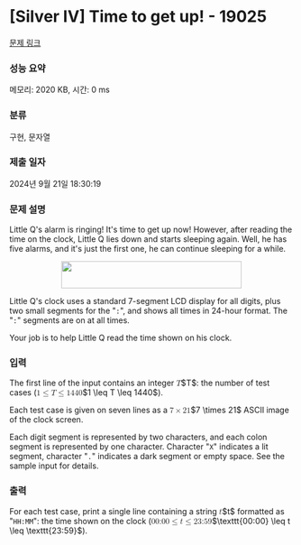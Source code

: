 # [Silver IV] Time to get up! - 19025 

[문제 링크](https://www.acmicpc.net/problem/19025) 

### 성능 요약

메모리: 2020 KB, 시간: 0 ms

### 분류

구현, 문자열

### 제출 일자

2024년 9월 21일 18:30:19

### 문제 설명

<p>Little Q's alarm is ringing! It's time to get up now! However, after reading the time on the clock, Little Q lies down and starts sleeping again. Well, he has five alarms, and it's just the first one, he can continue sleeping for a while.</p>

<p style="text-align: center;"><img alt="" src="https://upload.acmicpc.net/d9b66f26-5dc6-44dc-8fc0-f50d34972c0c/-/preview/" style="width: 320px; height: 48px;"></p>

<p>Little Q's clock uses a standard 7-segment LCD display for all digits, plus two small segments for the "<code>:</code>", and shows all times in 24-hour format. The "<code>:</code>" segments are on at all times.</p>

<p>Your job is to help Little Q read the time shown on his clock.</p>

### 입력 

 <p>The first line of the input contains an integer <mjx-container class="MathJax" jax="CHTML" style="font-size: 101.8%; position: relative;"><mjx-math class="MJX-TEX" aria-hidden="true"><mjx-mi class="mjx-i"><mjx-c class="mjx-c1D447 TEX-I"></mjx-c></mjx-mi></mjx-math><mjx-assistive-mml unselectable="on" display="inline"><math xmlns="http://www.w3.org/1998/Math/MathML"><mi>T</mi></math></mjx-assistive-mml><span aria-hidden="true" class="no-mathjax mjx-copytext">$T$</span></mjx-container>: the number of test cases (<mjx-container class="MathJax" jax="CHTML" style="font-size: 101.8%; position: relative;"><mjx-math class="MJX-TEX" aria-hidden="true"><mjx-mn class="mjx-n"><mjx-c class="mjx-c31"></mjx-c></mjx-mn><mjx-mo class="mjx-n" space="4"><mjx-c class="mjx-c2264"></mjx-c></mjx-mo><mjx-mi class="mjx-i" space="4"><mjx-c class="mjx-c1D447 TEX-I"></mjx-c></mjx-mi><mjx-mo class="mjx-n" space="4"><mjx-c class="mjx-c2264"></mjx-c></mjx-mo><mjx-mn class="mjx-n" space="4"><mjx-c class="mjx-c31"></mjx-c><mjx-c class="mjx-c34"></mjx-c><mjx-c class="mjx-c34"></mjx-c><mjx-c class="mjx-c30"></mjx-c></mjx-mn></mjx-math><mjx-assistive-mml unselectable="on" display="inline"><math xmlns="http://www.w3.org/1998/Math/MathML"><mn>1</mn><mo>≤</mo><mi>T</mi><mo>≤</mo><mn>1440</mn></math></mjx-assistive-mml><span aria-hidden="true" class="no-mathjax mjx-copytext">$1 \leq T \leq 1440$</span></mjx-container>).</p>

<p>Each test case is given on seven lines as a <mjx-container class="MathJax" jax="CHTML" style="font-size: 101.8%; position: relative;"><mjx-math class="MJX-TEX" aria-hidden="true"><mjx-mn class="mjx-n"><mjx-c class="mjx-c37"></mjx-c></mjx-mn><mjx-mo class="mjx-n" space="3"><mjx-c class="mjx-cD7"></mjx-c></mjx-mo><mjx-mn class="mjx-n" space="3"><mjx-c class="mjx-c32"></mjx-c><mjx-c class="mjx-c31"></mjx-c></mjx-mn></mjx-math><mjx-assistive-mml unselectable="on" display="inline"><math xmlns="http://www.w3.org/1998/Math/MathML"><mn>7</mn><mo>×</mo><mn>21</mn></math></mjx-assistive-mml><span aria-hidden="true" class="no-mathjax mjx-copytext">$7 \times 21$</span></mjx-container> ASCII image of the clock screen.</p>

<p>Each digit segment is represented by two characters, and each colon segment is represented by one character. Character "<code>X</code>" indicates a lit segment, character "<code>.</code>" indicates a dark segment or empty space. See the sample input for details.</p>

### 출력 

 <p>For each test case, print a single line containing a string <mjx-container class="MathJax" jax="CHTML" style="font-size: 101.8%; position: relative;"><mjx-math class="MJX-TEX" aria-hidden="true"><mjx-mi class="mjx-i"><mjx-c class="mjx-c1D461 TEX-I"></mjx-c></mjx-mi></mjx-math><mjx-assistive-mml unselectable="on" display="inline"><math xmlns="http://www.w3.org/1998/Math/MathML"><mi>t</mi></math></mjx-assistive-mml><span aria-hidden="true" class="no-mathjax mjx-copytext">$t$</span></mjx-container> formatted as "<code>HH:MM</code>": the time shown on the clock (<mjx-container class="MathJax" jax="CHTML" style="font-size: 101.8%; position: relative;"><mjx-math class="MJX-TEX" aria-hidden="true"><mjx-mtext class="mjx-ty"><mjx-c class="mjx-c1D7F6 TEX-T"></mjx-c><mjx-c class="mjx-c1D7F6 TEX-T"></mjx-c><mjx-c class="mjx-c3A TEX-T"></mjx-c><mjx-c class="mjx-c1D7F6 TEX-T"></mjx-c><mjx-c class="mjx-c1D7F6 TEX-T"></mjx-c></mjx-mtext><mjx-mo class="mjx-n" space="4"><mjx-c class="mjx-c2264"></mjx-c></mjx-mo><mjx-mi class="mjx-i" space="4"><mjx-c class="mjx-c1D461 TEX-I"></mjx-c></mjx-mi><mjx-mo class="mjx-n" space="4"><mjx-c class="mjx-c2264"></mjx-c></mjx-mo><mjx-mtext class="mjx-ty" space="4"><mjx-c class="mjx-c1D7F8 TEX-T"></mjx-c><mjx-c class="mjx-c1D7F9 TEX-T"></mjx-c><mjx-c class="mjx-c3A TEX-T"></mjx-c><mjx-c class="mjx-c1D7FB TEX-T"></mjx-c><mjx-c class="mjx-c1D7FF TEX-T"></mjx-c></mjx-mtext></mjx-math><mjx-assistive-mml unselectable="on" display="inline"><math xmlns="http://www.w3.org/1998/Math/MathML"><mtext mathvariant="monospace">00:00</mtext><mo>≤</mo><mi>t</mi><mo>≤</mo><mtext mathvariant="monospace">23:59</mtext></math></mjx-assistive-mml><span aria-hidden="true" class="no-mathjax mjx-copytext">$\texttt{00:00} \leq t \leq \texttt{23:59}$</span></mjx-container>).</p>

